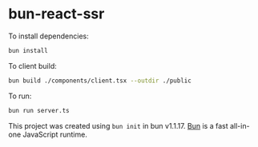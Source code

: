 # bun-react-ssr

To install dependencies:

```bash
bun install
```

To client build:
```bash
bun build ./components/client.tsx --outdir ./public
```

To run:
```bash
bun run server.ts
```

This project was created using `bun init` in bun v1.1.17. [Bun](https://bun.sh) is a fast all-in-one JavaScript runtime.
